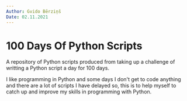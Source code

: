 ```yaml
---
Author: Gvido Bērziņš
Date: 02.11.2021
---
```


# 100 Days Of Python Scripts

A repository of Python scripts produced from taking up a challenge of writting a Python script a day for 100 days.

I like programming in Python and some days I don't get to code anything and there are a lot of scripts I have delayed so, this is to help myself to catch up and improve my skills in programming with Python.
